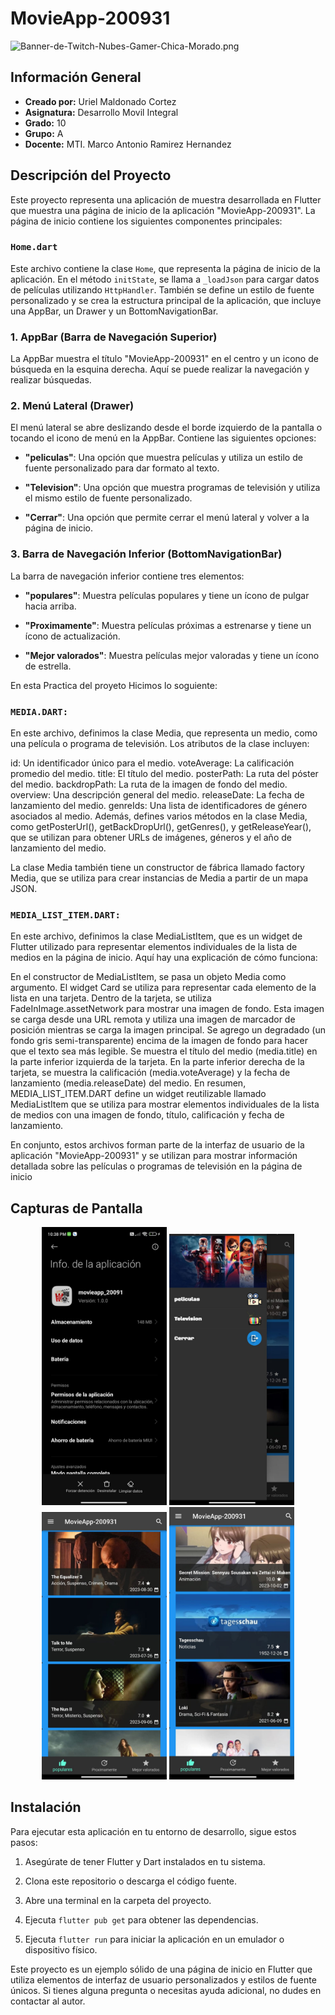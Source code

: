 # MovieApp-200931
![Banner-de-Twitch-Nubes-Gamer-Chica-Morado.png](https://i.postimg.cc/15q3LFXF/Banner-de-Twitch-Nubes-Gamer-Chica-Morado.png)
## Información General


- **Creado por:** Uriel Maldonado Cortez
- **Asignatura:** Desarrollo Movil Integral
- **Grado:** 10
- **Grupo:** A
- **Docente:** MTI. Marco Antonio Ramirez Hernandez

## Descripción del Proyecto

Este proyecto representa una aplicación de muestra desarrollada en Flutter que muestra una página de inicio de la aplicación "MovieApp-200931". La página de inicio contiene los siguientes componentes principales:

### `Home.dart`

Este archivo contiene la clase `Home`, que representa la página de inicio de la aplicación. En el método `initState`, se llama a `_loadJson` para cargar datos de películas utilizando `HttpHandler`. También se define un estilo de fuente personalizado y se crea la estructura principal de la aplicación, que incluye una AppBar, un Drawer y un BottomNavigationBar.

### 1. AppBar (Barra de Navegación Superior)

La AppBar muestra el título "MovieApp-200931" en el centro y un icono de búsqueda en la esquina derecha. Aquí se puede realizar la navegación y realizar búsquedas.

### 2. Menú Lateral (Drawer)

El menú lateral se abre deslizando desde el borde izquierdo de la pantalla o tocando el icono de menú en la AppBar. Contiene las siguientes opciones:

- **"peliculas"**: Una opción que muestra películas y utiliza un estilo de fuente personalizado para dar formato al texto.

- **"Television"**: Una opción que muestra programas de televisión y utiliza el mismo estilo de fuente personalizado.

- **"Cerrar"**: Una opción que permite cerrar el menú lateral y volver a la página de inicio.

### 3. Barra de Navegación Inferior (BottomNavigationBar)

La barra de navegación inferior contiene tres elementos:

- **"populares"**: Muestra películas populares y tiene un ícono de pulgar hacia arriba.

- **"Proximamente"**: Muestra películas próximas a estrenarse y tiene un ícono de actualización.

- **"Mejor valorados"**: Muestra películas mejor valoradas y tiene un ícono de estrella.

En esta Practica del proyeto Hicimos lo soguiente:

### `MEDIA.DART:`
En este archivo, definimos la clase Media, que representa un medio, como una película o programa de televisión. Los atributos de la clase incluyen:

id: Un identificador único para el medio.
voteAverage: La calificación promedio del medio.
title: El título del medio.
posterPath: La ruta del póster del medio.
backdropPath: La ruta de la imagen de fondo del medio.
overview: Una descripción general del medio.
releaseDate: La fecha de lanzamiento del medio.
genreIds: Una lista de identificadores de género asociados al medio.
Además, defines varios métodos en la clase Media, como getPosterUrl(), getBackDropUrl(), getGenres(), y getReleaseYear(), que se utilizan para obtener URLs de imágenes, géneros y el año de lanzamiento del medio.

La clase Media también tiene un constructor de fábrica llamado factory Media, que se utiliza para crear instancias de Media a partir de un mapa JSON.

### `MEDIA_LIST_ITEM.DART:`
En este archivo, definimos la clase MediaListItem, que es un widget de Flutter utilizado para representar elementos individuales de la lista de medios en la página de inicio. Aquí hay una explicación de cómo funciona:

En el constructor de MediaListItem, se pasa un objeto Media como argumento.
El widget Card se utiliza para representar cada elemento de la lista en una tarjeta.
Dentro de la tarjeta, se utiliza FadeInImage.assetNetwork para mostrar una imagen de fondo. Esta imagen se carga desde una URL remota y utiliza una imagen de marcador de posición mientras se carga la imagen principal.
Se agrego un degradado (un fondo gris semi-transparente) encima de la imagen de fondo para hacer que el texto sea más legible.
Se muestra el título del medio (media.title) en la parte inferior izquierda de la tarjeta.
En la parte inferior derecha de la tarjeta, se muestra la calificación (media.voteAverage) y la fecha de lanzamiento (media.releaseDate) del medio.
En resumen, MEDIA_LIST_ITEM.DART define un widget reutilizable llamado MediaListItem que se utiliza para mostrar elementos individuales de la lista de medios con una imagen de fondo, título, calificación y fecha de lanzamiento.

En conjunto, estos archivos forman parte de la interfaz de usuario de la aplicación "MovieApp-200931" y se utilizan para mostrar información detallada sobre las películas o programas de televisión en la página de inicio

## Capturas de Pantalla
<p align="center">
  <img src="./assets/a.jpeg" width="200" alt="Captura de Pantalla 1">
  <img src="./assets/b.jpg" width="200" alt="Captura de Pantalla 2">
  <img src="./assets/c.jpg" width="200" alt="Captura de Pantalla 2">
  <img src="./assets/d.jpg" width="200" alt="Captura de Pantalla 2">
</p>

## Instalación

Para ejecutar esta aplicación en tu entorno de desarrollo, sigue estos pasos:

1. Asegúrate de tener Flutter y Dart instalados en tu sistema.

2. Clona este repositorio o descarga el código fuente.

3. Abre una terminal en la carpeta del proyecto.

4. Ejecuta `flutter pub get` para obtener las dependencias.

5. Ejecuta `flutter run` para iniciar la aplicación en un emulador o dispositivo físico.


Este proyecto es un ejemplo sólido de una página de inicio en Flutter que utiliza elementos de interfaz de usuario personalizados y estilos de fuente únicos. Si tienes alguna pregunta o necesitas ayuda adicional, no dudes en contactar al autor.
